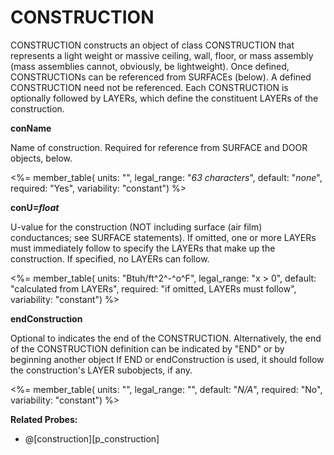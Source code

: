# CONSTRUCTION

CONSTRUCTION constructs an object of class CONSTRUCTION that represents a light weight or massive ceiling, wall, floor, or mass assembly (mass assemblies cannot, obviously, be lightweight). Once defined, CONSTRUCTIONs can be referenced from SURFACEs (below). A defined CONSTRUCTION need not be referenced. Each CONSTRUCTION is optionally followed by LAYERs, which define the constituent LAYERs of the construction.

**conName**

Name of construction. Required for reference from SURFACE and DOOR objects, below.

<%= member_table(
units: "",
legal_range: "_63 characters_",
default: "_none_",
required: "Yes",
variability: "constant")
%>

**conU=_float_**

U-value for the construction (NOT including surface (air film) conductances; see SURFACE statements). If omitted, one or more LAYERs must immediately follow to specify the LAYERs that make up the construction. If specified, no LAYERs can follow.

<%= member_table(
units: "Btuh/ft^2^-^o^F",
legal_range: "x $>$ 0",
default: "calculated from LAYERs",
required: "if omitted, LAYERs must follow",
variability: "constant")
%>

**endConstruction**

Optional to indicates the end of the CONSTRUCTION. Alternatively, the end of the CONSTRUCTION definition can be indicated by "END" or by beginning another object If END or endConstruction is used, it should follow the construction's LAYER subobjects, if any.

<%= member_table(
units: "",
legal_range: "",
default: "_N/A_",
required: "No",
variability: "constant")
%>

**Related Probes:**

- @[construction][p_construction]
